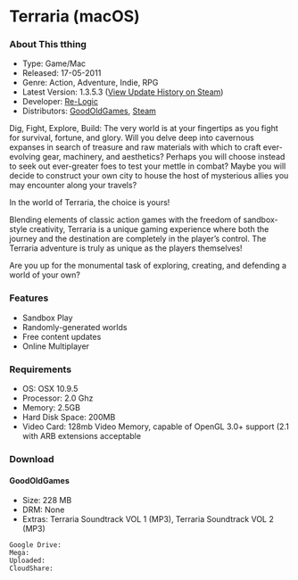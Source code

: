 # Terraria (macOS)

### About This tthing
* Type: Game/Mac
* Released: 17-05-2011
* Genre: Action, Adventure, Indie, RPG
* Latest Version: 1.3.5.3 ([View Update History on Steam](https://store.steampowered.com/news/?appids=105600&snr=1_5_9__408))
* Developer: [Re-Logic](https://re-logic.com)
* Distributors: [GoodOldGames](https://www.gog.com/game/terraria), [Steam](https://store.steampowered.com/app/105600/Terraria/)

Dig, Fight, Explore, Build: The very world is at your fingertips as you fight for survival, fortune, and glory. Will you delve deep into cavernous expanses in search of treasure and raw materials with which to craft ever-evolving gear, machinery, and aesthetics? Perhaps you will choose instead to seek out ever-greater foes to test your mettle in combat? Maybe you will decide to construct your own city to house the host of mysterious allies you may encounter along your travels?

In the world of Terraria, the choice is yours!

Blending elements of classic action games with the freedom of sandbox-style creativity, Terraria is a unique gaming experience where both the journey and the destination are completely in the player’s control. The Terraria adventure is truly as unique as the players themselves! 

Are you up for the monumental task of exploring, creating, and defending a world of your own?

### Features
* Sandbox Play
* Randomly-generated worlds
* Free content updates
* Online Multiplayer

### Requirements
* OS: OSX 10.9.5 
* Processor: 2.0 Ghz 
* Memory: 2.5GB
* Hard Disk Space: 200MB  
* Video Card: 128mb Video Memory, capable of OpenGL 3.0+ support (2.1 with ARB extensions acceptable

### Download
#### GoodOldGames
* Size: 228 MB
* DRM: None
* Extras: Terraria Soundtrack VOL 1 (MP3), Terraria Soundtrack VOL 2 (MP3)
```
Google Drive:
Mega:
Uploaded:
CloudShare:
```
